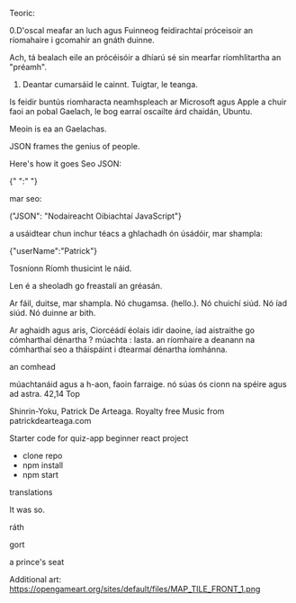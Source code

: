     


Teoric:

0.D'oscal meafar an luch agus Fuinneog feidirachtaí próceisoir an ríomahaire i gcomahir an gnáth duinne.

Ach, tá bealach eile an prócéisóir a dhíarú sé sin
mearfar ríomhlitartha an "préamh".

1. Deantar cumarsáid le cainnt. Tuigtar, le teanga.

Is feidir buntús riomharacta neamhspleach ar Microsoft agus Apple a chuir faoi an pobal Gaelach, le bog earraí oscailte árd chaidán, Ubuntu.

Meoin is ea an Gaelachas.


JSON frames the genius of people.

Here's how it goes
Seo JSON:

{" ":" "}

mar seo:

("JSON": "Nodaireacht Oibiachtaí JavaScript"}

a usáidtear chun inchur téacs a ghlachadh ón úsádóir,
mar shampla:

{"userName":"Patrick"}

Tosníonn Ríomh thusicint le náid.   


 Len é a sheoladh go freastalí an gréasán.

Ar fáil, duitse, mar shampla.
Nó chugamsa. (hello.).
Nó chuichí siúd.
Nó íad siúd.
Nó duinne ar bith.

Ar aghaidh agus aris,
Ciorcéádí éolais idir daoine, íad aistraithe go cómharthaí dénartha ? múachta : lasta.
an ríomhaire a deanann na cómharthaí seo a tháispáint i dtearmaí dénartha íomhánna.

an comhead



múachtanáid agus a h-aon, faoin farraige.
nó súas ós cionn na spéire
agus ad astra.
                                                                                                                                                                             42,14         Top



Shinrin-Yoku, Patrick De Arteaga.
Royalty free Music from patrickdearteaga.com 


Starter code for quiz-app beginner react project

- clone repo
- npm install
- npm start

translations

It was so.

ráth 


gort


a prince's seat




Additional art:
https://opengameart.org/sites/default/files/MAP_TILE_FRONT_1.png
